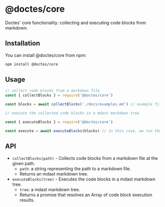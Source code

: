 # @doctes/core

Doctes' core functionality: collecting and executing code blocks from markdown.

## Installation

You can install @doctes/core from npm:

```bash
npm install @doctes/core
```

## Usage
  
```js
// collect code blocks from a markdown file
const { collectBlocks } = require('@doctes/core')

const blocks = await collectBlocks('./docs/examples.md') // example file path, replace it with a relevant md file

// execute the collected code blocks in a mdast markdown tree 

const { executeBlocks } = require('@doctes/core')

const execute = await executeBlocks(blocks) // in this case, we run the collected blocks. Could pass down any mdast tree instead.
```

## API

- `collectBlocks(path)` - Collects code blocks from a markdown file at the given path.
  - `path`: a string representing the path to a markdown file.
  - Returns an mdast markdown tree.
- `executeBlocks(tree)` - Executes the code blocks in a mdast markdown tree.
  - `tree`: a mdast markdown tree.
  - Returns a promise that resolves an Array of code block execution results.